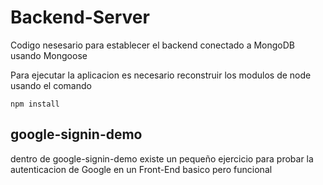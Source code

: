 # Backend-Server
Codigo nesesario para establecer el backend conectado a MongoDB usando Mongoose

Para ejecutar la aplicacion es necesario reconstruir los modulos de node usando el comando

```
npm install
```

## google-signin-demo
dentro de google-signin-demo existe un pequeño ejercicio para probar la autenticacion de Google en un Front-End basico pero funcional